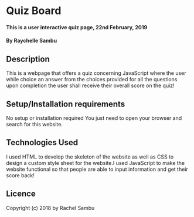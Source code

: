 # Quiz Board
#### This is a user interactive quiz page, 22nd February, 2019
#### By   Raychelle Sambu
## Description
This is a webpage that offers a quiz concerning JavaScript where the user while choice an answer from the choices provided for all the questions upon completion the user shall receive their overall score on the quiz!
## Setup/Installation requirements
No setup or installation required You just need to open your browser and search for this website.
## Technologies Used
I used HTML to develop the skeleton of the website as well as CSS to design a custom style sheet for the website.I used JavaScript to make the website functional so that people are able to input information and get their score back!
## Licence
Copyright (c) 2018 by Rachel Sambu
